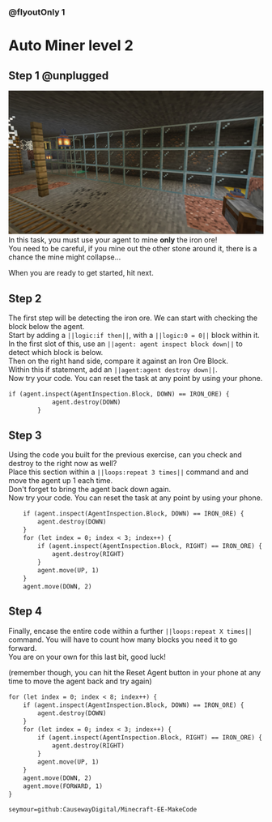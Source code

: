 ### @flyoutOnly 1


# Auto Miner level 2


## Step 1 @unplugged
![Side task](https://raw.githubusercontent.com/CausewayDigital/Minecraft-EE-MakeCode/main/tutorials/seymour-island/images/seymour_task_3.jpg)
In this task, you must use your agent to mine **only** the iron ore!   
You need to be careful, if you mine out the other stone around it, there is a chance the mine might collapse...   

When you are ready to get started, hit next.   

## Step 2

The first step will be detecting the iron ore. We can start with checking the block below the agent.   
Start by adding a ``||logic:if then||``, with a ``||logic:0 = 0||`` block within it.   
In the first slot of this, use an ``||agent: agent inspect block down||`` to detect which block is below.   
Then on the right hand side, compare it against an Iron Ore Block.   
Within this if statement, add an ``||agent:agent destroy down||``.   
Now try your code. You can reset the task at any point by using your phone.   

```blocks
if (agent.inspect(AgentInspection.Block, DOWN) == IRON_ORE) {
            agent.destroy(DOWN)
        }
```

## Step 3

Using the code you built for the previous exercise, can you check and destroy to the right now as well?  
Place this section within a ``||loops:repeat 3 times||`` command and and move the agent up 1 each time.   
Don't forget to bring the agent back down again.   
Now try your code. You can reset the task at any point by using your phone. 

```blocks
    if (agent.inspect(AgentInspection.Block, DOWN) == IRON_ORE) {
        agent.destroy(DOWN)
    }
    for (let index = 0; index < 3; index++) {
        if (agent.inspect(AgentInspection.Block, RIGHT) == IRON_ORE) {
            agent.destroy(RIGHT)
        }
        agent.move(UP, 1)
    }
    agent.move(DOWN, 2)

```

## Step 4

Finally, encase the entire code within a further ``||loops:repeat X times||`` command. You will have to count how many blocks you need it to go forward.    
You are on your own for this last bit, good luck!

(remember though, you can hit the Reset Agent button in your phone at any time to move the agent back and try again)


```ghost
for (let index = 0; index < 8; index++) {
    if (agent.inspect(AgentInspection.Block, DOWN) == IRON_ORE) {
        agent.destroy(DOWN)
    }
    for (let index = 0; index < 3; index++) {
        if (agent.inspect(AgentInspection.Block, RIGHT) == IRON_ORE) {
            agent.destroy(RIGHT)
        }
        agent.move(UP, 1)
    }
    agent.move(DOWN, 2)
    agent.move(FORWARD, 1)
}

```

```package
seymour=github:CausewayDigital/Minecraft-EE-MakeCode
```